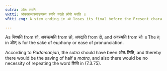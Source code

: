 ```yaml
---
sutra: ओतः श्यनि
vRtti: ओकारान्तस्याङ्गस्य श्यनि परतो लोपो भवति ॥
vRtti_eng: A stem ending in ओ loses its final before the Present characteristic श्यन् of the _Divadi_ class.

---
```

As मिश्यति from शो, अवच्छयति from छो, अवद्यति from दो, and अवस्यति from सो ॥ The त् in ओत् is for the sake of euphony or ease of pronunciation.

According to _Padamanjari_, the _sutra_ should have been ओतः शिति, and thereby there would be the saving of half a _matra_, and also there would be no necessity of repeating the word शिति in (7.3.75).